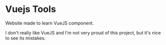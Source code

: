 # Vuejs Tools

Website made to learn VueJS component.

I don't really like VueJS and I'm not very proud of this project, but it's nice to see its mistakes.
